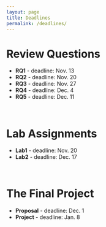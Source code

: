 ```yaml
---
layout: page
title: Deadlines
permalink: /deadlines/
---
```


# Review Questions
* **RQ1** - deadline: Nov. 13
* **RQ2** - deadline: Nov. 20
* **RQ3** - deadline: Nov. 27
* **RQ4** - deadline: Dec. 4
* **RQ5** - deadline: Dec. 11
<br>

# Lab Assignments
* **Lab1** - deadline: Nov. 20
* **Lab2** - deadline: Dec. 17
<br>

# The Final Project
* **Proposal** - deadline: Dec. 1
* **Project** - deadline: Jan. 8

